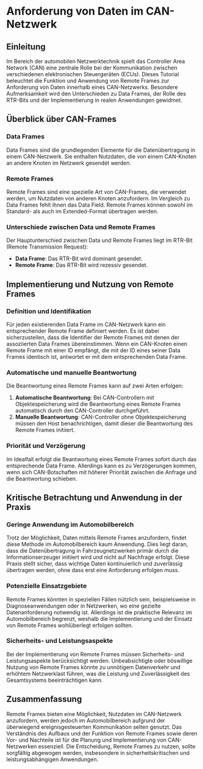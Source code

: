 # Anforderung von Daten im CAN-Netzwerk

## Einleitung

Im Bereich der automobilen Netzwerktechnik spielt das Controller Area Network (CAN) eine zentrale Rolle bei der Kommunikation zwischen verschiedenen elektronischen Steuergeräten (ECUs). Dieses Tutorial beleuchtet die Funktion und Anwendung von Remote Frames zur Anforderung von Daten innerhalb eines CAN-Netzwerks. Besondere Aufmerksamkeit wird den Unterschieden zu Data Frames, der Rolle des RTR-Bits und der Implementierung in realen Anwendungen gewidmet.

## Überblick über CAN-Frames

### Data Frames

Data Frames sind die grundlegenden Elemente für die Datenübertragung in einem CAN-Netzwerk. Sie enthalten Nutzdaten, die von einem CAN-Knoten an andere Knoten im Netzwerk gesendet werden.

### Remote Frames

Remote Frames sind eine spezielle Art von CAN-Frames, die verwendet werden, um Nutzdaten von anderen Knoten anzufordern. Im Vergleich zu Data Frames fehlt ihnen das Data Field. Remote Frames können sowohl im Standard- als auch im Extended-Format übertragen werden.

### Unterschiede zwischen Data und Remote Frames

Der Hauptunterschied zwischen Data und Remote Frames liegt im RTR-Bit (Remote Transmission Request):

- **Data Frame**: Das RTR-Bit wird dominant gesendet.
- **Remote Frame**: Das RTR-Bit wird rezessiv gesendet.

## Implementierung und Nutzung von Remote Frames

### Definition und Identifikation

Für jeden existierenden Data Frame im CAN-Netzwerk kann ein entsprechender Remote Frame definiert werden. Es ist dabei sicherzustellen, dass die Identifier der Remote Frames mit denen der assoziierten Data Frames übereinstimmen. Wenn ein CAN-Knoten einen Remote Frame mit einer ID empfängt, die mit der ID eines seiner Data Frames identisch ist, antwortet er mit dem entsprechenden Data Frame.

### Automatische und manuelle Beantwortung

Die Beantwortung eines Remote Frames kann auf zwei Arten erfolgen:

1. **Automatische Beantwortung**: Bei CAN-Controllern mit Objektespeicherung wird die Beantwortung eines Remote Frames automatisch durch den CAN-Controller durchgeführt.
2. **Manuelle Beantwortung**: CAN-Controller ohne Objektespeicherung müssen den Host benachrichtigen, damit dieser die Beantwortung des Remote Frames initiiert.

### Priorität und Verzögerung

Im Idealfall erfolgt die Beantwortung eines Remote Frames sofort durch das entsprechende Data Frame. Allerdings kann es zu Verzögerungen kommen, wenn sich CAN-Botschaften mit höherer Priorität zwischen die Anfrage und die Beantwortung schieben.

## Kritische Betrachtung und Anwendung in der Praxis

### Geringe Anwendung im Automobilbereich

Trotz der Möglichkeit, Daten mittels Remote Frames anzufordern, findet diese Methode im Automobilbereich kaum Anwendung. Dies liegt daran, dass die Datenübertragung in Fahrzeugnetzwerken primär durch die Informationserzeuger initiiert wird und nicht auf Nachfrage erfolgt. Diese Praxis stellt sicher, dass wichtige Daten kontinuierlich und zuverlässig übertragen werden, ohne dass erst eine Anforderung erfolgen muss.

### Potenzielle Einsatzgebiete

Remote Frames könnten in speziellen Fällen nützlich sein, beispielsweise in Diagnoseanwendungen oder in Netzwerken, wo eine gezielte Datenanforderung notwendig ist. Allerdings ist die praktische Relevanz im Automobilbereich begrenzt, weshalb die Implementierung und der Einsatz von Remote Frames wohlüberlegt erfolgen sollten.

### Sicherheits- und Leistungsaspekte

Bei der Implementierung von Remote Frames müssen Sicherheits- und Leistungsaspekte berücksichtigt werden. Unbeabsichtigte oder böswillige Nutzung von Remote Frames könnte zu unnötigem Datenverkehr und erhöhtem Netzwerklast führen, was die Leistung und Zuverlässigkeit des Gesamtsystems beeinträchtigen kann.

## Zusammenfassung

Remote Frames bieten eine Möglichkeit, Nutzdaten im CAN-Netzwerk anzufordern, werden jedoch im Automobilbereich aufgrund der überwiegend ereignisgesteuerten Kommunikation selten genutzt. Das Verständnis des Aufbaus und der Funktion von Remote Frames sowie deren Vor- und Nachteile ist für die Planung und Implementierung von CAN-Netzwerken essenziell. Die Entscheidung, Remote Frames zu nutzen, sollte sorgfältig abgewogen werden, insbesondere in sicherheitskritischen und leistungsabhängigen Anwendungen.
 